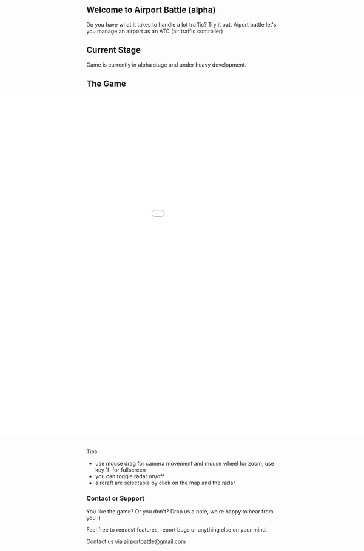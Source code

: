 ## Welcome to Airport Battle (alpha)

Do you have what it takes to handle a lot traffic? Try it out. Aiport battle let's you manage an airport as an ATC (air traffic controller)

## Current Stage
Game is currently in alpha stage and under heavy development.

## The Game

<iframe src="airportbattle/index.html" style="width: 1400px; height: 900px; border: 0px; position: absolute; left: 0; right: 0; margin: auto;" allow="autoplay; fullscreen"></iframe>
<div style="margin-top: 950px; clear:both;"></div>

Tips:
- use mouse drag for camera movement and mouse wheel for zoom, use key 'f' for fullscreen
- you can toggle radar on/off 
- aircraft are selectable by click on the map and the radar

###  Contact or Support

You like the game? Or you don't? Drop us a note, we're happy to hear from you :)

Feel free to request features, report bugs or anything else on your mind.

Contact us via [airportbattle@gmail.com](mailto:airportbattle@gmail.com)

